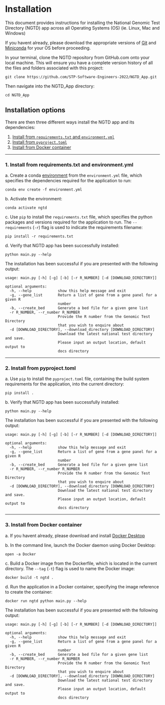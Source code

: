 # Installation
This document provides instructions for installing the National Genomic Test Directory (NGTD) app across all Operating Systems (OS) (ie. Linux, Mac and Windows)

If you havent already, please download the appropriate versions of [Git](https://git-scm.com/book/en/v2/Getting-Started-Installing-Git) and [Miniconda](https://docs.conda.io/projects/miniconda/en/latest/) for your OS before proceeding.

In your terminal, clone the NGTD repository from GitHub.com onto your local machine. This will ensure you have a complete version history of all the files and folders associated with this project:
```
git clone https://github.com/STP-Software-Engineers-2022/NGTD_App.git
```
Then navigate into the NGTD_App directory:
```
cd NGTD_App
```

## Installation options
There are then three different ways install the NGTD app and its dependencies:

1. [Install from ```requirements.txt``` and ```environment.yml```](#1-install-from-requirementstxt-and-environmentyml)
2. [Install from ```pyproject.toml```](#2-install-from-pyprojecttoml)
3. [Install from Docker container](#3-install-from-docker-container)
---
### 1. Install from requirements.txt and environment.yml
a. Create a conda [environment](https://conda.io/projects/conda/en/latest/user-guide/tasks/manage-environments.html#activating-an-environment) from the ```environment.yml``` file, which specifies the dependencies required for the application to run: 
```
conda env create -f environment.yml
```

b. Activate the environment:
```
conda activate ngtd
```

c. Use ```pip``` to install the ```requirements.txt``` file, which specifies the python packages and versions required for the application to run. The ```--requirements``` (```-r```) flag is used to indicate the requirements filename:
```
pip install -r requirements.txt
```

d. Verify that NGTD app has been successfully installed:
```
python main.py --help
```
The installation has been successful if you are presented with the following output:
```
usage: main.py [-h] [-g] [-b] [-r R_NUMBER] [-d [DOWNLOAD_DIRECTORY]]

optional arguments:
  -h, --help            show this help message and exit
  -g, --gene_list       Return a list of gene from a gene panel for a given R
                        number
  -b, --create_bed      Generate a bed file for a given gene list
  -r R_NUMBER, --r_number R_NUMBER
                        Provide the R number from the Genomic Test Directory
                        that you wish to enquire about
  -d [DOWNLOAD_DIRECTORY], --download_directory [DOWNLOAD_DIRECTORY]
                        Download the latest national test directory and save.
                        Please input an output location, default output to
                        docs directory
```
---
### 2. Install from pyproject.toml
a. Use ```pip``` to install the ```pyproject.toml``` file, containing the build system requirements for the application, into the current directory:
```
pip install .
```

b. Verify that NGTD app has been successfully installed:
```
python main.py --help
```
The installation has been successful if you are presented with the following output:
```
usage: main.py [-h] [-g] [-b] [-r R_NUMBER] [-d [DOWNLOAD_DIRECTORY]]

optional arguments:
  -h, --help            show this help message and exit
  -g, --gene_list       Return a list of gene from a gene panel for a given R
                        number
  -b, --create_bed      Generate a bed file for a given gene list
  -r R_NUMBER, --r_number R_NUMBER
                        Provide the R number from the Genomic Test Directory
                        that you wish to enquire about
  -d [DOWNLOAD_DIRECTORY], --download_directory [DOWNLOAD_DIRECTORY]
                        Download the latest national test directory and save.
                        Please input an output location, default output to
                        docs directory
```
---
### 3. Install from Docker container
a. If you havent already, please download and install [Docker Desktop](https://www.docker.com/products/docker-desktop/) 

b. In the command line, launch the Docker daemon using Docker Desktop:
```
open -a Docker
```

c. Build a Docker image from the Dockerfile, which is located in the current directory. The ```--tag``` (```-t```) flag is used to name the Docker image: 
```
docker build -t ngtd .
```

d. Run the application in a Docker container, specifying the image reference to create the container:
```
docker run ngtd python main.py --help
```
The installation has been successful if you are presented with the following output:
```
usage: main.py [-h] [-g] [-b] [-r R_NUMBER] [-d [DOWNLOAD_DIRECTORY]]

optional arguments:
  -h, --help            show this help message and exit
  -g, --gene_list       Return a list of gene from a gene panel for a given R
                        number
  -b, --create_bed      Generate a bed file for a given gene list
  -r R_NUMBER, --r_number R_NUMBER
                        Provide the R number from the Genomic Test Directory
                        that you wish to enquire about
  -d [DOWNLOAD_DIRECTORY], --download_directory [DOWNLOAD_DIRECTORY]
                        Download the latest national test directory and save.
                        Please input an output location, default output to
                        docs directory
```